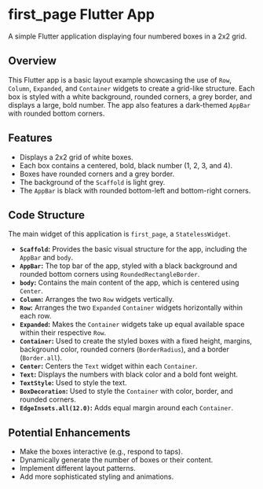 # first_page Flutter App

A simple Flutter application displaying four numbered boxes in a 2x2 grid.

## Overview

This Flutter app is a basic layout example showcasing the use of `Row`, `Column`, `Expanded`, and `Container` widgets to create a grid-like structure. Each box is styled with a white background, rounded corners, a grey border, and displays a large, bold number. The app also features a dark-themed `AppBar` with rounded bottom corners.

## Features

* Displays a 2x2 grid of white boxes.
* Each box contains a centered, bold, black number (1, 2, 3, and 4).
* Boxes have rounded corners and a grey border.
* The background of the `Scaffold` is light grey.
* The `AppBar` is black with rounded bottom-left and bottom-right corners.

## Code Structure

The main widget of this application is `first_page`, a `StatelessWidget`.

* **`Scaffold`:** Provides the basic visual structure for the app, including the `AppBar` and `body`.
* **`AppBar`:** The top bar of the app, styled with a black background and rounded bottom corners using `RoundedRectangleBorder`.
* **`body`:** Contains the main content of the app, which is centered using `Center`.
* **`Column`:** Arranges the two `Row` widgets vertically.
* **`Row`:** Arranges the two `Expanded` `Container` widgets horizontally within each row.
* **`Expanded`:** Makes the `Container` widgets take up equal available space within their respective `Row`.
* **`Container`:** Used to create the styled boxes with a fixed height, margins, background color, rounded corners (`BorderRadius`), and a border (`Border.all`).
* **`Center`:** Centers the `Text` widget within each `Container`.
* **`Text`:** Displays the numbers with black color and a bold font weight.
* **`TextStyle`:** Used to style the text.
* **`BoxDecoration`:** Used to style the `Container` with color, border, and rounded corners.
* **`EdgeInsets.all(12.0)`:** Adds equal margin around each `Container`.

## Potential Enhancements

* Make the boxes interactive (e.g., respond to taps).
* Dynamically generate the number of boxes or their content.
* Implement different layout patterns.
* Add more sophisticated styling and animations.
